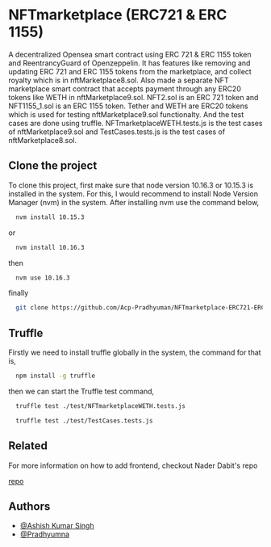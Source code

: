 # NFTmarketplace (ERC721 & ERC 1155)

A decentralized Opensea smart contract using ERC 721 & ERC 1155 token and ReentrancyGuard of Openzeppelin. It has features like removing and updating ERC 721 and ERC 1155 tokens from the marketplace, and collect royalty which is in nftMarketplace8.sol. Also made a separate NFT marketplace smart contract that accepts payment through any ERC20 tokens like WETH in nftMarketplace9.sol. NFT2.sol is an ERC 721 token and NFT1155_1.sol is an ERC 1155 token. Tether and WETH are ERC20 tokens which is used for testing nftMarketplace9.sol functionalty. And the test cases are done using truffle. NFTmarketplaceWETH.tests.js is the test cases of nftMarketplace9.sol and TestCases.tests.js is the test cases of nftMarketplace8.sol.

## Clone the project

To clone this project, first make sure that node version 10.16.3 or 10.15.3 is installed in the system. For this, I would recommend to install Node Version Manager (nvm) in the system. After installing nvm use the command below,

```bash
  nvm install 10.15.3
```
or
```bash
  nvm install 10.16.3
```
then
```bash
  nvm use 10.16.3
```
finally
```bash
  git clone https://github.com/Acp-Pradhyuman/NFTmarketplace-ERC721-ERC1155-.git
```

## Truffle

Firstly we need to install truffle globally in the system, the command for that is,
```bash
  npm install -g truffle
```
then we can start the Truffle test command,
```bash
  truffle test ./test/NFTmarketplaceWETH.tests.js
```
```bash
  truffle test ./test/TestCases.tests.js
```

## Related

For more information on how to add frontend, checkout Nader Dabit's repo

[repo](https://github.com/dabit3/polygon-ethereum-nextjs-marketplace/)


## Authors

- [@Ashish Kumar Singh](https://github.com/aks-9)
- [@Pradhyumna](https://github.com/Acp-Pradhyuman)
